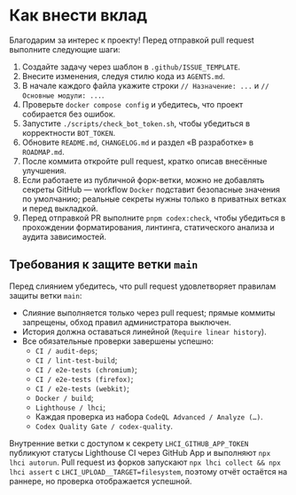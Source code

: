 <!-- Назначение файла: правила внесения вклада в проект. -->

# Как внести вклад

Благодарим за интерес к проекту! Перед отправкой pull request выполните следующие шаги:

1. Создайте задачу через шаблон в `.github/ISSUE_TEMPLATE`.
2. Внесите изменения, следуя стилю кода из `AGENTS.md`.
3. В начале каждого файла укажите строки `// Назначение: ...` и `// Основные модули: ...`.
4. Проверьте `docker compose config` и убедитесь, что проект собирается без ошибок.
5. Запустите `./scripts/check_bot_token.sh`, чтобы убедиться в корректности `BOT_TOKEN`.
6. Обновите `README.md`, `CHANGELOG.md` и раздел «В разработке» в `ROADMAP.md`.
7. После коммита откройте pull request, кратко описав внесённые улучшения.
8. Если работаете из публичной форк-ветки, можно не добавлять секреты GitHub — workflow `Docker` подставит безопасные значения по умолчанию; реальные секреты нужны только в приватных ветках и перед выкладкой.
9. Перед отправкой PR выполните `pnpm codex:check`, чтобы убедиться в прохождении форматирования, линтинга, статического анализа и аудита зависимостей.

## Требования к защите ветки `main`

Перед слиянием убедитесь, что pull request удовлетворяет правилам защиты ветки `main`:

- Слияние выполняется только через pull request; прямые коммиты запрещены, обход правил администратора выключен.
- История должна оставаться линейной (`Require linear history`).
- Все обязательные проверки завершены успешно:
  - `CI / audit-deps`;
  - `CI / lint-test-build`;
  - `CI / e2e-tests (chromium)`;
  - `CI / e2e-tests (firefox)`;
  - `CI / e2e-tests (webkit)`;
  - `Docker / build`;
  - `Lighthouse / lhci`;
  - Каждая проверка из набора `CodeQL Advanced / Analyze (…)`.
  - `Codex Quality Gate / codex-quality`.

Внутренние ветки с доступом к секрету `LHCI_GITHUB_APP_TOKEN` публикуют статусы Lighthouse CI через GitHub App и выполняют `npx lhci autorun`. Pull request из форков запускают `npx lhci collect && npx lhci assert` с `LHCI_UPLOAD__TARGET=filesystem`, поэтому отчёт остаётся на раннере, но проверка отображается успешной.
